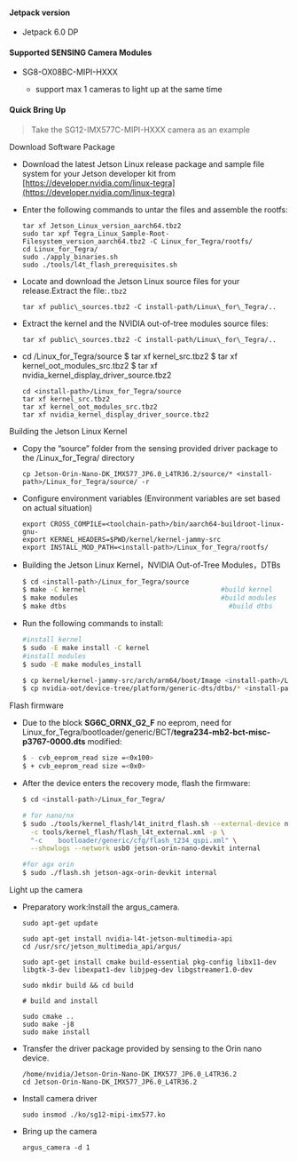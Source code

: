 #### Jetpack version

* Jetpack 6.0 DP

#### Supported SENSING Camera Modules

* SG8-OX08BC-MIPI-HXXX

  * support max 1 cameras to light up at the same time

#### Quick Bring Up

> Take the SG12-IMX577C-MIPI-HXXX camera as an example

Download Software Package

* Download the latest Jetson Linux release package and sample file system for your Jetson developer kit from [https://developer.nvidia.com/linux-tegra](https://developer.nvidia.com/linux-tegra)
* Enter the following commands to untar the files and assemble the rootfs:

  ```
  tar xf Jetson_Linux_version_aarch64.tbz2
  sudo tar xpf Tegra_Linux_Sample-Root-Filesystem_version_aarch64.tbz2 -C Linux_for_Tegra/rootfs/
  cd Linux_for_Tegra/
  sudo ./apply_binaries.sh
  sudo ./tools/l4t_flash_prerequisites.sh
  ```
* Locate and download the Jetson Linux source files for your release.Extract the file:`.tbz2`

  ```
  tar xf public\_sources.tbz2 -C install-path/Linux\_for\_Tegra/..
  ```
* Extract the kernel and the NVIDIA out-of-tree modules source files:

  ```
  tar xf public\_sources.tbz2 -C install-path/Linux\_for\_Tegra/..
  ```
* cd <install-path>/Linux\_for\_Tegra/source \$ tar xf kernel\_src.tbz2 \$ tar xf kernel\_oot\_modules\_src.tbz2 \$ tar xf nvidia\_kernel\_display\_driver\_source.tbz2

  ```
  cd <install-path>/Linux_for_Tegra/source
  tar xf kernel_src.tbz2
  tar xf kernel_oot_modules_src.tbz2
  tar xf nvidia_kernel_display_driver_source.tbz2
  ```

Building the Jetson Linux Kernel

* Copy the “source” folder from the sensing provided driver package to the <install-path>/Linux\_for\_Tegra/ directory

  ```
  cp Jetson-Orin-Nano-DK_IMX577_JP6.0_L4TR36.2/source/* <install-    path>/Linux_for_Tegra/source/ -r
  ```
* Configure environment variables (Environment variables are set based on actual situation)

  ```
  export CROSS_COMPILE=<toolchain-path>/bin/aarch64-buildroot-linux-gnu-
  export KERNEL_HEADERS=$PWD/kernel/kernel-jammy-src
  export INSTALL_MOD_PATH=<install-path>/Linux_for_Tegra/rootfs/
  ```
* Building the Jetson Linux Kernel，NVIDIA Out-of-Tree Modules，DTBs

  ```Bash
  $ cd <install-path>/Linux_for_Tegra/source
  $ make -C kernel                                  #build kernel
  $ make modules                                    #build modules
  $ make dtbs                                         #build dtbs
  ```
* Run the following commands to install:

  ```Bash
  #install kernel
  $ sudo -E make install -C kernel
  #install modules                        
  $ sudo -E make modules_install 

  $ cp kernel/kernel-jammy-src/arch/arm64/boot/Image <install-path>/Linux_for_Tegra/kernel/Image
  $ cp nvidia-oot/device-tree/platform/generic-dts/dtbs/* <install-path>/Linux_for_Tegra/kernel/dtb/
  ```

Flash firmware

* Due to the block **SG6C\_ORNX\_G2\_F** no eeprom, need for Linux\_for\_Tegra/bootloader/generic/BCT/**tegra234-mb2-bct-misc-p3767-0000.dts** modified:

  ```Bash
  $ - cvb_eeprom_read size =<0x100> 
  $ + cvb_eeprom_read size =<0x0>
  ```
* After the device enters the recovery mode, flash the firmware:

  ```Bash
  $ cd <install-path>/Linux_for_Tegra/

  # for nano/nx
  $ sudo ./tools/kernel_flash/l4t_initrd_flash.sh --external-device nvme0n1p1 \
    -c tools/kernel_flash/flash_l4t_external.xml -p \
    "-c    bootloader/generic/cfg/flash_t234_qspi.xml" \
    --showlogs --network usb0 jetson-orin-nano-devkit internal

  #for agx orin
  $ sudo ./flash.sh jetson-agx-orin-devkit internal
  ```

Light up the camera

* Preparatory work:Install the argus\_camera.

  ```
  sudo apt-get update

  sudo apt-get install nvidia-l4t-jetson-multimedia-api
  cd /usr/src/jetson_multimedia_api/argus/

  sudo apt-get install cmake build-essential pkg-config libx11-dev libgtk-3-dev libexpat1-dev libjpeg-dev libgstreamer1.0-dev

  sudo mkdir build && cd build

  # build and install

  sudo cmake ..
  sudo make -j8
  sudo make install
  ```
* Transfer the driver package provided by sensing to the Orin nano device.

  ```
  /home/nvidia/Jetson-Orin-Nano-DK_IMX577_JP6.0_L4TR36.2
  cd Jetson-Orin-Nano-DK_IMX577_JP6.0_L4TR36.2
  ```
* Install camera driver

  ```
  sudo insmod ./ko/sg12-mipi-imx577.ko
  ```
* Bring up the camera

  ```
  argus_camera -d 1
  ```

